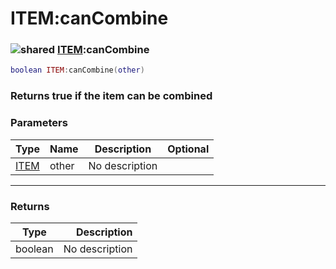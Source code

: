 # ITEM:canCombine

### ![shared](../../home/scripted\_item/.gitbook/assets/shared.png) [ITEM](../../home/scripted\_item/home/ITEM/):canCombine

```lua
boolean ITEM:canCombine(other)
```

### Returns true if the item can be combined

### Parameters

| Type                                         | Name  | Description    | Optional |
| -------------------------------------------- | ----- | -------------- | -------: |
| [ITEM](../../home/scripted\_item/home/ITEM/) | other | No description |          |

***

### Returns

| Type    |    Description |
| ------- | -------------: |
| boolean | No description |
